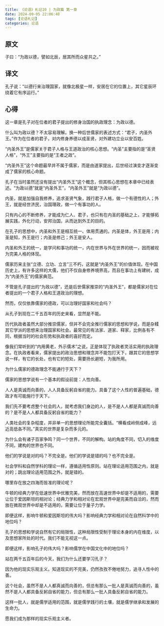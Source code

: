 ```yaml
---
title: 《论语》札记10 | 为政篇 第一章
date: 2024-09-05 22:06:48
tags: [论语札记]
categories: 论语
---
```

## 原文

子曰：“为政以德，譬如北辰，居其所而众星共之。”

## 译文

孔子说：“以德行来治理国家，就像北极星一样，安居在它的位置上，其它星辰环绕着它有序运行。”

## 心得

这一章是孔子对在位者的君子提出的修身治国的执政理念：为政以德。

什么叫为政以德？不太容易理解。换一种后世儒家的表述方式：“君子，内圣外王。”作为在位者的君子，对内修身养德以成圣贤，对外建功立业以安百姓。

“内圣外王”是儒家关于君子人格与王道政治的核心思想。“内圣”主要指的是“圣贤人格”，“外王”主要指的是“王者之政”。

“内圣外王”这个命题最早并不属于儒家，而是由道家提出，后世经过演变才逐渐变成了儒家的核心命题。

孔子在当时虽然还没有提出“内圣外王”这个概念，但其核心思想在本章中已经表述。“为政以德”就是“内圣外王”，“内圣外王”就是“为政以德”。

内圣，就是加强自我修养，追求圣贤气象，践行君子人格，做一个有德性的人；外王，就是经世济民，治国理政，做一个有事功的人。

只有内心的不断修养，才能成为仁人、君子，也只有在内圣的基础之上，才能够拓展实践，外化行动，安邦治国，从而达到外王的目的。

在孔子的思想中，内圣和外王是相互统一、体用贯通的。内圣是体，外王是用；内圣是知，外王是行；内圣是修己；外王是安人。

内圣和外王的统一，是学问和事功的统一，内在世界与外在世界的统一，因而被视为完美人格的体现。

儒家历来主张“立德、立功、立言”三不朽，这就是“内圣外王”的价值体现。在中国历史上，有许多这样的大儒，他们不仅自身修养境界高，而且在事功上有建树，成为“内圣外王”的儒家典范。

不管是孔子提出的“为政以德”，还是后世儒家推崇的“内圣外王”，都是儒家对在位者提出的一个君子人格和王道政治的理想。

然而，仅仅依靠儒家的德政，可以治理好国家和社会吗？

从孔子到现在二千五百年的历史来看，显然是不能。

历代执政者虽然大部分推崇儒家，但并不会完全推行儒家的思想和学说，而是杂糅其它学派的思想来治理国家和社会。最常见的有法家、道家、释家，比例各有不同，根据当时的社会形势和执政者的喜好而定。

像我们常听到的“内用黄老，外示儒术”之说，正是体现了执政者灵活实用的执政理念。在执政者看来，儒家提出的政治思想和理念并不能包打天下，跟其它的思想学说一样，有它的长处，也有它的短处，需要扬长避短，为我所用。

为什么儒家的德政理念不能通行于天下？

儒家的思想学说有一个基本的假设前提：人性向善。

人人是真诚而向善的，人人具备反躬自省的能力。具备了这个人性的普遍基础，德政才有可能施行于天下。

我们先不要考虑整个社会的人，就考虑我们身边的人，是不是人人都是真诚而向善的？是不是人人都具备反躬自省的能力？

人类社会的复杂程度，并非单一的思想理论所能完全囊括。“横看成岭侧成峰，远近高低各不同。”真实的世界是复杂而多元的。

为什么会有诸子百家争鸣？同一个世界，不同的解构。站的角度不同，切入的维度不同，建构的世界也不同。

他们的学说是对的吗？不完全是。他们的学说是错的吗？也不完全是。

社会学科和自然学科的理论一样，遵循适用性原则。站在理论适用范围之内，就是对的；跳出理论适用范围之外，就是错的。

哪里存在放之四海而皆准的理论呢？

牛顿的经典力学在低速世界中优雅完美，然而放在高速世界中却是不适用的，需要让位于爱因斯坦的相对论；经典力学和相对论在宏观世界中是完美而自洽的，然而放在微观世界中却是不适用的，需要让位于量子力学。

即便这样，影响牛顿和爱因斯坦的伟大吗？影响经典力学和相对论在自然科学中的地位吗？

孔子的思想和学说自然有它的局限性，这种局限性受制于理论本身的内在维度，以及思想家所处的时代。我们不能无视这一点。

即便这样，影响孔子的伟大吗？影响儒学在中国文化中的地位吗？

站在两千五百年后的今天，我们为什么还要学习孔子？

因为他的现实乐观主义。知道现实的不完美，仍然孜孜不倦地努力，追寻人性中的善。

这个社会，虽然不是人人都真诚而向善的，但总有那么一批人是真诚而向善的，虽然不是人人都具备反躬自省的能力，但总有那么一批人具备反躬自省的能力。

这样一批人，就是儒学适用的范围，就是儒学践行的土壤，就是儒学继承和发展的生命力。

愿我们成为那样的现实乐观主义者。
